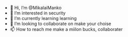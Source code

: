 - 👋 Hi, I’m @MikalaiManko
- 👀 I’m interested in security
- 🌱 I’m currently learning learning
- 💞️ I’m looking to collaborate on make your choise
- 📫 How to reach me make a miilon bucks, collaborater

<!---
MikalaiManko/MikalaiManko is a ✨ special ✨ repository because its `README.md` (this file) appears on your GitHub profile.
You can click the Preview link to take a look at your changes.
--->
